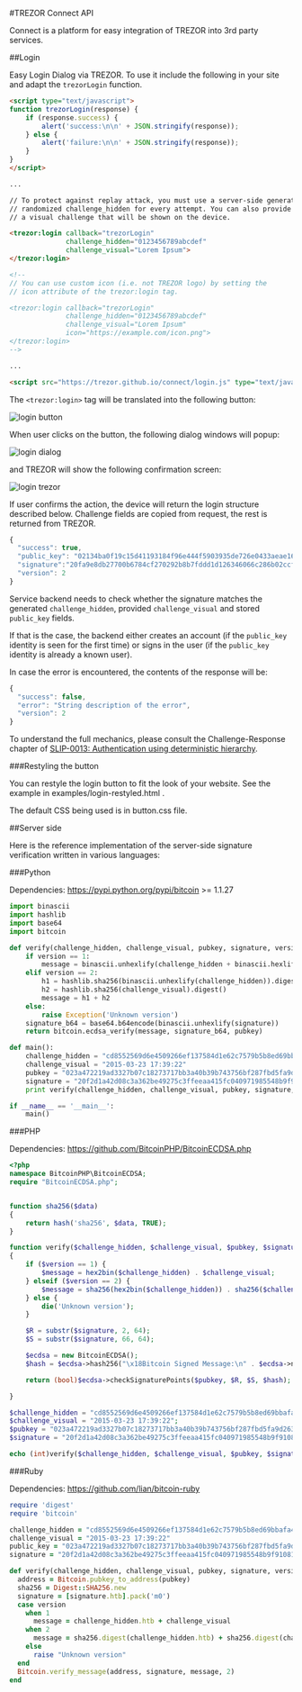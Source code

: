 #TREZOR Connect API

Connect is a platform for easy integration of TREZOR into 3rd party services.

##Login

Easy Login Dialog via TREZOR.
To use it include the following in your site and adapt the `trezorLogin` function.

```html
<script type="text/javascript">
function trezorLogin(response) {
	if (response.success) {
		alert('success:\n\n' + JSON.stringify(response));
	} else {
		alert('failure:\n\n' + JSON.stringify(response));
	}
}
</script>

...

// To protect against replay attack, you must use a server-side generated
// randomized challenge_hidden for every attempt. You can also provide
// a visual challenge that will be shown on the device.

<trezor:login callback="trezorLogin"
              challenge_hidden="0123456789abcdef"
              challenge_visual="Lorem Ipsum">
</trezor:login>

<!--
// You can use custom icon (i.e. not TREZOR logo) by setting the
// icon attribute of the trezor:login tag.

<trezor:login callback="trezorLogin"
              challenge_hidden="0123456789abcdef"
              challenge_visual="Lorem Ipsum"
              icon="https://example.com/icon.png">
</trezor:login>
-->

...

<script src="https://trezor.github.io/connect/login.js" type="text/javascript"></script>
```

The `<trezor:login>` tag will be translated into the following button:

![login button](https://raw.githubusercontent.com/trezor/connect/gh-pages/docs/login_button.png)

When user clicks on the button, the following dialog windows will popup:

![login dialog](https://raw.githubusercontent.com/trezor/connect/gh-pages/docs/login_dialog.png)

and TREZOR will show the following confirmation screen:

![login trezor](https://raw.githubusercontent.com/trezor/connect/gh-pages/docs/login_trezor.jpg)

If user confirms the action, the device will return the login structure described below.
Challenge fields are copied from request, the rest is returned from TREZOR.

```javascript
{
  "success": true,
  "public_key": "02134ba0f19c15d41193184f96e444f5903935de726e0433aeae16e446b07129e4",
  "signature":"20fa9e8db27700b6784cf270292b8b7fddd1d126346066c286b02ccf951d9fa3141a6b0528bfc87605c940c491c1f58ccfd7350775df2fd973dcf096415db3f0d7",
  "version": 2
}
```

Service backend needs to check whether the signature matches the generated `challenge_hidden`, provided `challenge_visual` and stored `public_key` fields.

If that is the case, the backend either creates an account (if the `public_key` identity is seen for the first time) or signs in the user (if the `public_key` identity is already a known user).

In case the error is encountered, the contents of the response will be:

```javascript
{
  "success": false,
  "error": "String description of the error",
  "version": 2
}
```

To understand the full mechanics, please consult the Challenge-Response chapter of
[SLIP-0013: Authentication using deterministic hierarchy](http://doc.satoshilabs.com/slips/slip-0013.html).

###Restyling the button

You can restyle the login button to fit the look of your website. See the example in examples/login-restyled.html .

The default CSS being used is in button.css file.

##Server side

Here is the reference implementation of the server-side signature verification written in various languages:

###Python

Dependencies: https://pypi.python.org/pypi/bitcoin >= 1.1.27

```python
import binascii
import hashlib
import base64
import bitcoin

def verify(challenge_hidden, challenge_visual, pubkey, signature, version):
    if version == 1:
        message = binascii.unhexlify(challenge_hidden + binascii.hexlify(challenge_visual))
    elif version == 2:
        h1 = hashlib.sha256(binascii.unhexlify(challenge_hidden)).digest()
        h2 = hashlib.sha256(challenge_visual).digest()
        message = h1 + h2
    else:
        raise Exception('Unknown version')
    signature_b64 = base64.b64encode(binascii.unhexlify(signature))
    return bitcoin.ecdsa_verify(message, signature_b64, pubkey)

def main():
    challenge_hidden = "cd8552569d6e4509266ef137584d1e62c7579b5b8ed69bbafa4b864c6521e7c2" # Use random value
    challenge_visual = "2015-03-23 17:39:22"
    pubkey = "023a472219ad3327b07c18273717bb3a40b39b743756bf287fbd5fa9d263237f45"
    signature = "20f2d1a42d08c3a362be49275c3ffeeaa415fc040971985548b9f910812237bb41770bf2c8d488428799fbb7e52c11f1a3404011375e4080e077e0e42ab7a5ba02"
    print verify(challenge_hidden, challenge_visual, pubkey, signature, 2)

if __name__ == '__main__':
    main()
```

###PHP

Dependencies: https://github.com/BitcoinPHP/BitcoinECDSA.php

```php
<?php
namespace BitcoinPHP\BitcoinECDSA;
require "BitcoinECDSA.php";


function sha256($data)
{
    return hash('sha256', $data, TRUE);
}

function verify($challenge_hidden, $challenge_visual, $pubkey, $signature, $version)
{
    if ($version == 1) {
        $message = hex2bin($challenge_hidden) . $challenge_visual;
    } elseif ($version == 2) {
        $message = sha256(hex2bin($challenge_hidden)) . sha256($challenge_visual);
    } else {
        die('Unknown version');
    }

    $R = substr($signature, 2, 64);
    $S = substr($signature, 66, 64);

    $ecdsa = new BitcoinECDSA();
    $hash = $ecdsa->hash256("\x18Bitcoin Signed Message:\n" . $ecdsa->numToVarIntString(strlen($message)) . $message);

    return (bool)$ecdsa->checkSignaturePoints($pubkey, $R, $S, $hash);

}

$challenge_hidden = "cd8552569d6e4509266ef137584d1e62c7579b5b8ed69bbafa4b864c6521e7c2"; // Use random value
$challenge_visual = "2015-03-23 17:39:22";
$pubkey = "023a472219ad3327b07c18273717bb3a40b39b743756bf287fbd5fa9d263237f45";
$signature = "20f2d1a42d08c3a362be49275c3ffeeaa415fc040971985548b9f910812237bb41770bf2c8d488428799fbb7e52c11f1a3404011375e4080e077e0e42ab7a5ba02";

echo (int)verify($challenge_hidden, $challenge_visual, $pubkey, $signature, 2);
```

###Ruby

Dependencies: https://github.com/lian/bitcoin-ruby

```ruby
require 'digest'
require 'bitcoin'

challenge_hidden = "cd8552569d6e4509266ef137584d1e62c7579b5b8ed69bbafa4b864c6521e7c2" # Use random value
challenge_visual = "2015-03-23 17:39:22"
public_key = "023a472219ad3327b07c18273717bb3a40b39b743756bf287fbd5fa9d263237f45"
signature = "20f2d1a42d08c3a362be49275c3ffeeaa415fc040971985548b9f910812237bb41770bf2c8d488428799fbb7e52c11f1a3404011375e4080e077e0e42ab7a5ba02"

def verify(challenge_hidden, challenge_visual, pubkey, signature, version)
  address = Bitcoin.pubkey_to_address(pubkey)
  sha256 = Digest::SHA256.new
  signature = [signature.htb].pack('m0')
  case version
    when 1
      message = challenge_hidden.htb + challenge_visual
    when 2
      message = sha256.digest(challenge_hidden.htb) + sha256.digest(challenge_visual)
    else
      raise "Unknown version"
  end
  Bitcoin.verify_message(address, signature, message, 2)
end
```
